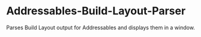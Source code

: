 # Addressables-Build-Layout-Parser
Parses Build Layout output for Addressables and displays them in a window.
